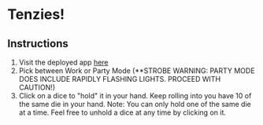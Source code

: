# Tenzies!
## Instructions
1. Visit the deployed app [here](https://master.dp9q0ii8s4ltc.amplifyapp.com/)
2. Pick between Work or Party Mode (**STROBE WARNING: PARTY MODE DOES INCLUDE RAPIDLY FLASHING LIGHTS. PROCEED WITH CAUTION!)
3. Click on a dice to "hold" it in your hand. Keep rolling into you have 10 of the same die in your hand. 
    Note: You can only hold one of the same die at a time. Feel free to unhold a dice at any time by clicking on it.

